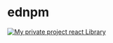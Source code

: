 # ednpm
<a href="https://github.com/edcarlos-92/ednpm"><img alt="My private project react Library" src="https://img.shields.io/github/issues/edcarlos-92/ednpm"></a>

